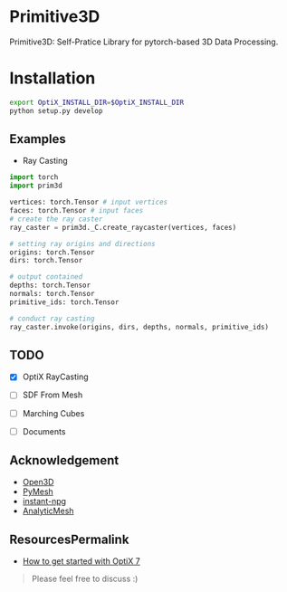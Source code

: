 # Primitive3D

Primitive3D: Self-Pratice Library for pytorch-based 3D Data Processing.

# Installation
```sh
export OptiX_INSTALL_DIR=$OptiX_INSTALL_DIR
python setup.py develop
```

## Examples
- Ray Casting
```python
import torch
import prim3d

vertices: torch.Tensor # input vertices
faces: torch.Tensor # input faces
# create the ray caster
ray_caster = prim3d._C.create_raycaster(vertices, faces)

# setting ray origins and directions
origins: torch.Tensor
dirs: torch.Tensor

# output contained
depths: torch.Tensor
normals: torch.Tensor
primitive_ids: torch.Tensor

# conduct ray casting
ray_caster.invoke(origins, dirs, depths, normals, primitive_ids)
```

## TODO
- [x] OptiX RayCasting
- [ ] SDF From Mesh
- [ ] Marching Cubes
- [ ] Documents


## Acknowledgement
- [Open3D](https://github.com/isl-org/Open3D)
- [PyMesh](https://github.com/PyMesh/PyMesh)
- [instant-npg](https://github.com/NVlabs/instant-ngp)
- [AnalyticMesh](https://github.com/Gorilla-Lab-SCUT/AnalyticMesh)

## ResourcesPermalink
- [How to get started with OptiX 7](https://developer.nvidia.com/blog/how-to-get-started-with-optix-7/)

> Please feel free to discuss :)
